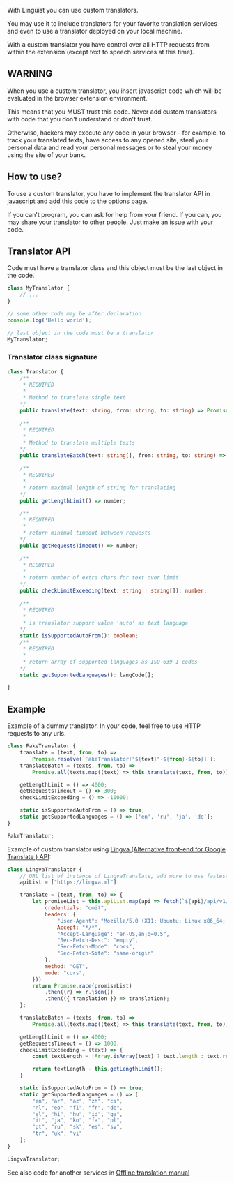 With Linguist you can use custom translators.

You may use it to include translators for your favorite translation services and even to use a translator deployed on your local machine.

With a custom translator you have control over all HTTP requests from within the extension (except text to speech services at this time).

## WARNING

When you use a custom translator, you insert javascript code which will be evaluated in the browser extension environment.

This means that you MUST trust this code. Never add custom translators with code that you don't understand or don't trust.

Otherwise, hackers may execute any code in your browser - for example, to track your translated texts, have access to any opened site, steal your personal data and read your personal messages or to steal your money using the site of your bank.

## How to use?

To use a custom translator, you have to implement the translator API in javascript and add this code to the options page.

If you can't program, you can ask for help from your friend. If you can, you may share your translator to other people. Just make an issue with your code.

## Translator API

Code must have a translator class and this object must be the last object in the code.

```js
class MyTranslator {
	// ...
}

// some other code may be after declaration
console.log('Hello world');

// last object in the code must be a translator
MyTranslator;
```

### Translator class signature

```ts
class Translator {
	/**
	 * REQUIRED
	 *
	 * Method to translate single text
	*/
	public translate(text: string, from: string, to: string) => Promise<string>;

	/**
	 * REQUIRED
	 *
	 * Method to translate multiple texts
	*/
	public translateBatch(text: string[], from: string, to: string) => Promise<string>;

	/**
	 * REQUIRED
	 *
	 * return maximal length of string for translating
	*/
	public getLengthLimit() => number;

	/**
	 * REQUIRED
	 *
	 * return minimal timeout between requests
	*/
	public getRequestsTimeout() => number;

	/**
	 * REQUIRED
	 *
	 * return number of extra chars for text over limit
	*/
	public checkLimitExceeding(text: string | string[]): number;

	/**
	 * REQUIRED
	 *
	 * is translator support value 'auto' as text language
	*/
	static isSupportedAutoFrom(): boolean;
	/**
	 * REQUIRED
	 *
	 * return array of supported languages as ISO 639-1 codes
	*/
	static getSupportedLanguages(): langCode[];

}
```

## Example

Example of a dummy translator. In your code, feel free to use HTTP requests to any urls.

```js
class FakeTranslator {
	translate = (text, from, to) =>
		Promise.resolve(`FakeTranslator["${text}"-${from}-${to}]`);
	translateBatch = (texts, from, to) =>
		Promise.all(texts.map((text) => this.translate(text, from, to)));

	getLengthLimit = () => 4000;
	getRequestsTimeout = () => 300;
	checkLimitExceeding = () => -10000;

	static isSupportedAutoFrom = () => true;
	static getSupportedLanguages = () => ['en', 'ru', 'ja', 'de'];
}

FakeTranslator;
```

Example of custom translator using [Lingva (Alternative front-end for Google Translate ) API](https://github.com/thedaviddelta/lingva-translate):

```js
class LingvaTranslator {
    // URL list of instance of LingvaTranslate, add more to use fastest one using Promise.race()
    apiList = ["https://lingva.ml"]

    translate = (text, from, to) => {
        let promiseList = this.apiList.map(api => fetch(`${api}/api/v1/${from}/${to}/${text}`, {
            credentials: "omit",
            headers: {
                "User-Agent": "Mozilla/5.0 (X11; Ubuntu; Linux x86_64; rv:99.0) Gecko/20100101 Firefox/99.0",
                Accept: "*/*",
                "Accept-Language": "en-US,en;q=0.5",
                "Sec-Fetch-Dest": "empty",
                "Sec-Fetch-Mode": "cors",
                "Sec-Fetch-Site": "same-origin"
            },
            method: "GET",
            mode: "cors",
        }))
        return Promise.race(promiseList)
            .then((r) => r.json())
            .then(({ translation }) => translation);
    };

    translateBatch = (texts, from, to) =>
        Promise.all(texts.map((text) => this.translate(text, from, to)));

    getLengthLimit = () => 4000;
    getRequestsTimeout = () => 1000;
    checkLimitExceeding = (text) => {
        const textLength = !Array.isArray(text) ? text.length : text.reduce((len, text) => len + text.length, 0);

        return textLength - this.getLengthLimit();
    }

    static isSupportedAutoFrom = () => true;
    static getSupportedLanguages = () => [
        "en", "ar", "az", "zh", "cs",
        "nl", "eo", "fi", "fr", "de",
        "el", "hi", "hu", "id", "ga",
        "it", "ja", "ko", "fa", "pl",
        "pt", "ru", "sk", "es", "sv",
        "tr", "uk", "vi"
    ];
}

LingvaTranslator;
```

See also code for another services in [Offline translation manual](./manuals/OfflineTranslation.md)
